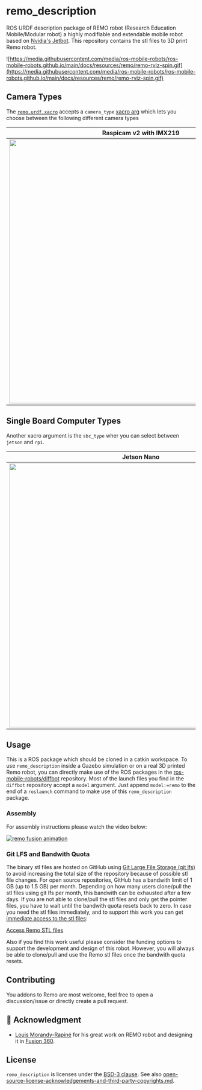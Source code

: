 # remo_description

ROS URDF description package of REMO robot (Research Education Mobile/Modular robot) a highly modifiable and extendable mobile robot based on [Nvidia's Jetbot](https://github.com/NVIDIA-AI-IOT/jetbot). This repository contains the stl files to 3D print Remo robot.

![https://media.githubusercontent.com/media/ros-mobile-robots/ros-mobile-robots.github.io/main/docs/resources/remo/remo-rviz-spin.gif](https://media.githubusercontent.com/media/ros-mobile-robots/ros-mobile-robots.github.io/main/docs/resources/remo/remo-rviz-spin.gif)

## Camera Types

The [`remo.urdf.xacro`](urdf/remo.urdf.xacro) accepts a `camera_type`
[xacro arg](http://wiki.ros.org/xacro#Rospack_commands) which lets you choose between the following different camera types

| Raspicam v2 with IMX219 | OAK-1 | OAK-D |
|:-----------------------:|:-----:|:-----:|
| [<img src="https://raw.githubusercontent.com/ros-mobile-robots/ros-mobile-robots.github.io/main/docs/resources/remo/camera_types/raspi-cam.png" width="700">](https://raw.githubusercontent.com/ros-mobile-robots/ros-mobile-robots.github.io/main/docs/resources/remo/camera_types/raspi-cam.png) | [<img src="https://raw.githubusercontent.com/ros-mobile-robots/ros-mobile-robots.github.io/main/docs/resources/remo/camera_types/oak-1.png" width="700">](https://raw.githubusercontent.com/ros-mobile-robots/ros-mobile-robots.github.io/main/docs/resources/remo/camera_types/oak-1.png) | [<img src="https://raw.githubusercontent.com/ros-mobile-robots/ros-mobile-robots.github.io/main/docs/resources/remo/camera_types/oak-d.png" width="700">](https://raw.githubusercontent.com/ros-mobile-robots/ros-mobile-robots.github.io/main/docs/resources/remo/camera_types/oak-d.png) |

## Single Board Computer Types

Another xacro argument is the `sbc_type` wher you can select between `jetson` and `rpi`.

| Jetson Nano | Raspberry Pi 4 B |
|:-----------------------:|:-----:|
| [<img src="https://raw.githubusercontent.com/ros-mobile-robots/ros-mobile-robots.github.io/main/docs/resources/remo/sbc_types/jetson-nano.png" width="700">](https://raw.githubusercontent.com/ros-mobile-robots/ros-mobile-robots.github.io/main/docs/resources/remo/sbc_types/jetson-nano.png) | [<img src="https://raw.githubusercontent.com/ros-mobile-robots/ros-mobile-robots.github.io/main/docs/resources/remo/sbc_types/raspi.png" width="700">](https://raw.githubusercontent.com/ros-mobile-robots/ros-mobile-robots.github.io/main/docs/resources/remo/sbc_types/raspi.png) |


## Usage

This is a ROS package which should be cloned in a catkin workspace.
To use `remo_description` inside a Gazebo simulation or on a real 3D printed Remo robot, you can directly make use of the ROS packages in the 
[ros-mobile-robots/diffbot](https://github.com/ros-mobile-robots/diffbot) repository. 
Most of the launch files you find in the `diffbot` repository
accept a `model` argument. Just append `model:=remo` to the end of a `roslaunch` command to make use of this `remo_description` package.

### Assembly

For assembly instructions please watch the video below:

[![remo fusion animation](raw.githubusercontent.com/ros-mobile-robots/ros-mobile-robots.github.io/main/docs/resources/remo/remo_fusion_animation.gif)](https://youtu.be/6aAEbtfVbAk)

### Git LFS and Bandwith Quota

The binary stl files are hosted on GitHub using [Git Large File Storage (git lfs)](https://git-lfs.github.com/) 
to avoid increasing the total size of the repository because of possible stl file changes.
For open source repositories, GitHub has a bandwith limit of 1 GB (up to 1.5 GB) per month. 
Depending on how many users clone/pull the stl files using git lfs per month, this bandwith can be exhausted after a few days. 
If you are not able to clone/pull the stl files and only get the pointer files, you have to wait until the bandwith quota resets back to zero. 
In case you need the stl files immediately, and to support this work you can get [immediate access to the stl files](https://gumroad.com/l/GnMpU?wanted=true):

<a class="gumroad-button" href="https://gumroad.com/l/GnMpU?wanted=true" data-gumroad-single-product="true">Access Remo STL files</a>

Also if you find this work useful please consider the funding options to support the development and design of this robot.
However, you will always be able to clone/pull and use the Remo stl files once the bandwith quota resets.


## Contributing

You addons to Remo are most welcome, feel free to open a discussion/issue or directly create a pull request.

## :handshake: Acknowledgment

- [Louis Morandy-Rapiné](https://louisrapine.com/) for his great work on REMO robot and designing it in [Fusion 360](https://www.autodesk.com/products/fusion-360/overview).


## License

`remo_description` is licenses under the [BSD-3 clause](./LICENSE).
See also [open-source-license-acknowledgements-and-third-party-copyrights.md](open-source-license-acknowledgements-and-third-party-copyrights.md).
